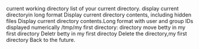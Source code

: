 current working directory
list of your current directory.
display current directoryin long format
Display current directory contents, including hidden files
Display current directory contents.Long format
with user and group IDs displayed numerically
/tmp/my first directory: directory
move betty in my first directory
Deletr betty in my first directoy
Delete the directory,my first directory
Back to the future.
